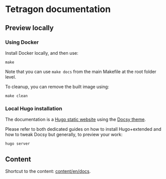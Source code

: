 # Tetragon documentation

## Preview locally

### Using Docker

Install Docker locally, and then use:

```shell
make
```

Note that you can use `make docs` from the main Makefile at the root folder
level.

To cleanup, you can remove the built image using:

```shell
make clean
```

### Local Hugo installation

The documentation is a [Hugo static website](https://github.com/gohugoio/hugo)
using the [Docsy theme](https://github.com/google/docsy).

Please refer to both dedicated guides on how to install Hugo+extended and how
to tweak Docsy but generally, to preview your work:
```shell
hugo server
```

## Content

Shortcut to the content:
[content/en/docs](https://github.com/cilium/tetragon/tree/main/docs/content/en/docs).
